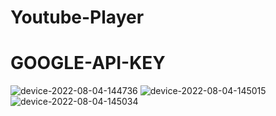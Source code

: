 # Youtube-Player
# GOOGLE-API-KEY
![device-2022-08-04-144736](https://user-images.githubusercontent.com/75841838/182793488-5617c9a0-5a19-45e4-baaa-5bc8a9b6eb48.png)
![device-2022-08-04-145015](https://user-images.githubusercontent.com/75841838/182793657-708bf835-0325-48d6-8609-57709966fc81.png)
![device-2022-08-04-145034](https://user-images.githubusercontent.com/75841838/182793663-7386a6aa-0194-43d8-98c5-234ffe1e0550.png)
